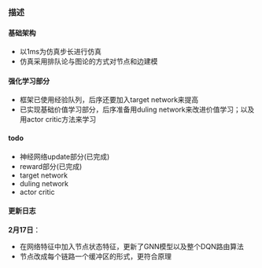 ### 描述
#### 基础架构
- 以1ms为仿真步长进行仿真
- 仿真采用排队论与图论的方式对节点和边建模
#### 强化学习部分
- 框架已使用经验队列，后序还要加入target network来提高
- 已实现基础价值学习部分，后序准备用duling network来改进价值学习；以及用actor critic方法来学习
#### todo
- 神经网络update部分(已完成)
- reward部分(已完成)
- target network
- duling network
- actor critic
#### 更新日志
**2月17日**：
- 在网络特征中加入节点状态特征，更新了GNN模型以及整个DQN路由算法
- 节点改成每个链路一个缓冲区的形式，更符合原理